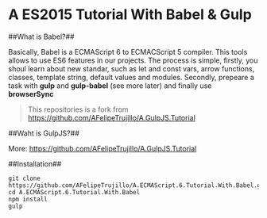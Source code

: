 # A ES2015 Tutorial With Babel & Gulp #

##What is Babel?##

Basically, Babel is a ECMAScript 6 to ECMACScript 5 compiler. This tools allows to use
ES6 features in our projects. The process is simple, firstly, you shoul learn about new
standar, such as let and const vars, arrow functions, classes, template string, default
values and modules. Secondly, prepeare a task with **gulp** and **gulp-babel** 
(see more later) and finally use **browserSync**

> This repositories is a fork from https://github.com/AFelipeTrujillo/A.GulpJS.Tutorial

##Waht is GulpJS?##

More: https://github.com/AFelipeTrujillo/A.GulpJS.Tutorial

##Installation##

```
git clone https://github.com/AFelipeTrujillo/A.ECMAScript.6.Tutorial.With.Babel.git
cd A.ECMAScript.6.Tutorial.With.Babel
npm install
gulp
```
